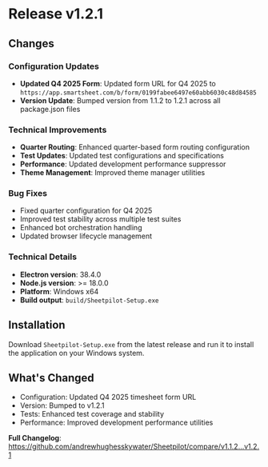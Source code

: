 # Release v1.2.1

## Changes

### Configuration Updates

- **Updated Q4 2025 Form**: Updated form URL for Q4 2025 to `https://app.smartsheet.com/b/form/0199fabee6497e60abb6030c48d84585`
- **Version Update**: Bumped version from 1.1.2 to 1.2.1 across all package.json files

### Technical Improvements

- **Quarter Routing**: Enhanced quarter-based form routing configuration
- **Test Updates**: Updated test configurations and specifications
- **Performance**: Updated development performance suppressor
- **Theme Management**: Improved theme manager utilities

### Bug Fixes

- Fixed quarter configuration for Q4 2025
- Improved test stability across multiple test suites
- Enhanced bot orchestration handling
- Updated browser lifecycle management

### Technical Details

- **Electron version**: 38.4.0
- **Node.js version**: >= 18.0.0
- **Platform**: Windows x64
- **Build output**: `build/Sheetpilot-Setup.exe`

## Installation

Download `Sheetpilot-Setup.exe` from the latest release and run it to install the application on your Windows system.

## What's Changed

- Configuration: Updated Q4 2025 timesheet form URL
- Version: Bumped to v1.2.1
- Tests: Enhanced test coverage and stability
- Performance: Improved development performance utilities

**Full Changelog**: <https://github.com/andrewhughesskywater/Sheetpilot/compare/v1.1.2...v1.2.1>

